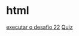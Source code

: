 # html
 <a href="https://jfelipenery.github.io/html/exercicios/modulo2/ex022/desafio.html"> executar o desafio 22</a>
<a href="https://github.com/jfelipenery/estudos-html-css/blob/main/projeto-estudo/quiz.html"> Quiz </a>
